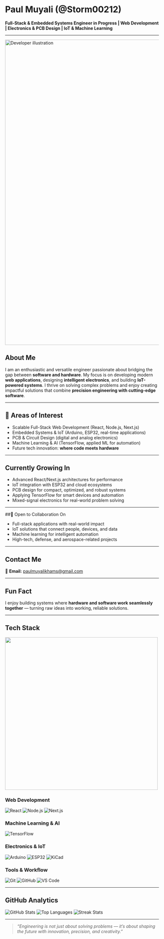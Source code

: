 #  Paul Muyali (@Storm00212)

**Full-Stack & Embedded Systems Engineer in Progress | Web Development | Electronics & PCB Design | IoT & Machine Learning**

---

<img src="https://user-images.githubusercontent.com/74038190/225813708-98b745f2-7d22-48cf-9150-083f1b00d6c9.gif" width="1000" alt="Developer illustration" />


##  About Me

I am an enthusiastic and versatile engineer passionate about bridging the gap between **software and hardware**. My focus is on developing modern **web applications**, designing **intelligent electronics**, and building **IoT-powered systems**. I thrive on solving complex problems and enjoy creating impactful solutions that combine **precision engineering with cutting-edge software**.

---

## 👀 Areas of Interest

* Scalable Full-Stack Web Development (React, Node.js, Next.js)
* Embedded Systems & IoT (Arduino, ESP32, real-time applications)
* PCB & Circuit Design (digital and analog electronics)
* Machine Learning & AI (TensorFlow, applied ML for automation)
* Future tech innovation: **where code meets hardware**

---

##  Currently Growing In

* Advanced React/Next.js architectures for performance
* IoT integration with ESP32 and cloud ecosystems
* PCB design for compact, optimized, and robust systems
* Applying TensorFlow for smart devices and automation
* Mixed-signal electronics for real-world problem solving

---

##💼 Open to Collaboration On

* Full-stack applications with real-world impact
* IoT solutions that connect people, devices, and data
* Machine learning for intelligent automation
* High-tech, defense, and aerospace-related projects

---

##  Contact Me

📧 **Email:** [paulmuyalikhams@gmail.com](mailto:paulmuyalikhams@gmail.com)

---

##  Fun Fact

I enjoy building systems where **hardware and software work seamlessly together** — turning raw ideas into working, reliable solutions.

---

##  Tech Stack
<img src= "https://user-images.githubusercontent.com/74038190/229223263-cf2e4b07-2615-4f87-9c38-e37600f8381a.gif" width= "500" />

###  Web Development

![React](https://img.shields.io/badge/React-20232A?style=for-the-badge\&logo=react\&logoColor=61DAFB)
![Node.js](https://img.shields.io/badge/Node.js-43853D?style=for-the-badge\&logo=node.js\&logoColor=white)
![Next.js](https://img.shields.io/badge/Next.js-000000?style=for-the-badge\&logo=nextdotjs\&logoColor=white)

###  Machine Learning & AI

![TensorFlow](https://img.shields.io/badge/TensorFlow-FF6F00?style=for-the-badge\&logo=tensorflow\&logoColor=white)

###  Electronics & IoT

![Arduino](https://img.shields.io/badge/Arduino-00979D?style=for-the-badge\&logo=arduino\&logoColor=white)
![ESP32](https://img.shields.io/badge/ESP32-000000?style=for-the-badge\&logo=espressif\&logoColor=white)
![KiCad](https://img.shields.io/badge/KiCad-314CB0?style=for-the-badge\&logo=kicad\&logoColor=white)

###  Tools & Workflow

![Git](https://img.shields.io/badge/Git-F05033?style=for-the-badge\&logo=git\&logoColor=white)
![GitHub](https://img.shields.io/badge/GitHub-181717?style=for-the-badge\&logo=github\&logoColor=white)
![VS Code](https://img.shields.io/badge/VS%20Code-007ACC?style=for-the-badge\&logo=visualstudiocode\&logoColor=white)

---

##  GitHub Analytics

![GitHub Stats](https://github-readme-stats.vercel.app/api?username=Storm00212\&show_icons=true\&theme=tokyonight)
![Top Languages](https://github-readme-stats.vercel.app/api/top-langs/?username=Storm00212\&layout=compact\&theme=tokyonight)
![Streak Stats](https://github-readme-streak-stats.herokuapp.com/?user=Storm00212\&theme=tokyonight)

---

> *“Engineering is not just about solving problems — it’s about shaping the future with innovation, precision, and creativity.”*
